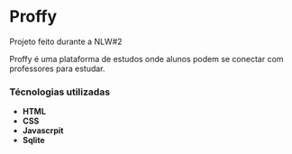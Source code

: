 # Proffy
Projeto feito durante a NLW#2

Proffy é uma plataforma de estudos onde alunos podem se conectar com professores para estudar.<br>

### Técnologias utilizadas

* **HTML**
* **CSS**
* **Javascrpit**
* **Sqlite**
